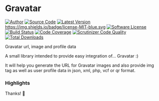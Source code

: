 # Gravatar #

[![Author](http://img.shields.io/badge/author-@ravikumar8-blue.svg?style=flat-square)](https://twitter.com/ravikumar8)
[![Source Code](https://img.shields.io/badge/source-gravatar-blue.svg?style=flat-square)](https://github.com/ravikumar8/gravatar)
[![Latest Version](https://img.shields.io/badge/github-release-blue.svg?style=flat-square)](https://github.com/ravikumar8/gravatar/releases)
https://img.shields.io/badge/license-MIT-blue.svg
[![Software License](https://img.shields.io/badge/license-MIT-brightgreen.svg?style=flat-square)](https://github.com/ravikumar8/gravatar/blob/master/LICENSE)
[![Build Status](https://scrutinizer-ci.com/g/ravikumar8/gravatar/badges/build.png?b=master&style=flat-square)](https://scrutinizer-ci.com/g/ravikumar8/gravatar/build-status/master)
[![Code Coverage](https://scrutinizer-ci.com/g/ravikumar8/gravatar/badges/coverage.png?b=master&style=flat-square)](https://scrutinizer-ci.com/g/ravikumar8/gravatar/?branch=master)
[![Scrutinizer Code Quality](https://scrutinizer-ci.com/g/ravikumar8/gravatar/badges/quality-score.png?b=master)](https://scrutinizer-ci.com/g/ravikumar8/gravatar/?branch=master)
[![Total Downloads](https://img.shields.io/packagist/dt/ravikumar8/gravatar.svg?style=flat-square)](https://packagist.org/packages/ravikumar8/gravatar)

Gravatar url, image and profile data

A small library intended to provide easy integration of... Gravatar :)

It will help you generate the URL for Gravatar images and also provide img tag as well as user profile data in json, xml, php, vcf or qr format.

### Highlights

Thanks! :sparkling_heart:
